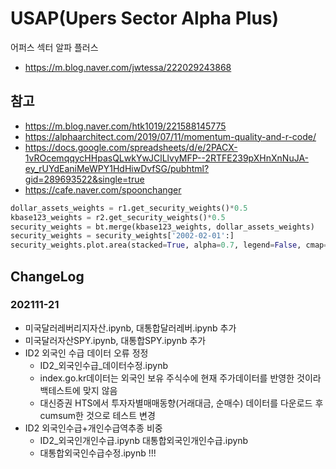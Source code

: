 # USAP(Upers Sector Alpha Plus)
어퍼스 섹터 알파 플러스

- https://m.blog.naver.com/jwtessa/222029243868

## 참고

- https://m.blog.naver.com/htk1019/221588145775
- https://alphaarchitect.com/2019/07/11/momentum-quality-and-r-code/
- https://docs.google.com/spreadsheets/d/e/2PACX-1vROcemqqycHHpasQLwkYwJClLlvyMFP--2RTFE239pXHnXnNuJA-ey_rUYdEaniMeWPY1HdHiwDvfSG/pubhtml?gid=289693522&single=true
- https://cafe.naver.com/spoonchanger

```python
dollar_assets_weights = r1.get_security_weights()*0.5
kbase123_weights = r2.get_security_weights()*0.5
security_weights = bt.merge(kbase123_weights, dollar_assets_weights)
security_weights = security_weights['2002-02-01':]
security_weights.plot.area(stacked=True, alpha=0.7, legend=False, cmap='jet', figsize=(16,6));
```

## ChangeLog

### 202111-21

- 미국달러레버리지자산.ipynb, 대통합달러레버.ipynb 추가
- 미국달러자산SPY.ipynb, 대통합SPY.ipynb 추가
- ID2 외국인 수급 데이터 오류 정정
  - ID2_외국인수급_데이터수정.ipynb
  - index.go.kr데이터는 외국인 보유 주식수에 현재 주가데이터를 반영한 것이라 백테스트에 맞지 않음
  - 대신증권 HTS에서 투자자별매매동향(거래대금, 순매수) 데이터를 다운로드 후 cumsum한 것으로 테스트 변경
- ID2 외국인수급+개인수급역추종 비중
  - ID2_외국인개인수급.ipynb
    대통합외국인개인수급.ipynb
  - 대통합외국인수급수정.ipynb !!!
